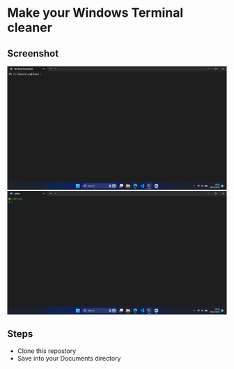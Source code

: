 # Make your Windows Terminal cleaner

## Screenshot
![BEFORE!](before.png)
![AFTER!](after.png)

## Steps
- Clone this repostory
- Save into your Documents directory
